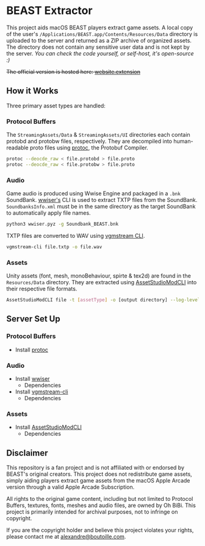 # BEAST Extractor

This project aids macOS BEAST players extract game assets. A local copy of the user's `/Applications/BEAST.app/Contents/Resources/Data` directory is uploaded to the server and returned as a ZIP archive of organized assets. The directory does not contain any sensitive user data and is not kept by the server. _You can check the code yourself, or self-host, it's open-source :)_

~~The official version is hosted here: [website.extension](https://website)~~

## How it Works

Three primary asset types are handled:

### Protocol Buffers

The `StreamingAssets/Data` & `StreamingAssets/UI` directories each contain protobd and protobw files, respectively. They are decompiled into human-readable proto files using [protoc](https://github.com/protocolbuffers/protobuf), the Protobuf Compiler.

```sh
protoc --deocde_raw < file.protobd > file.proto
protoc --deocde_raw < file.protobw > file.proto
```

### Audio

Game audio is produced using Wwise Engine and packaged in a `.bnk` SoundBank. [wwiser's](https://github.com/bnnm/wwiser) CLI is used to extract TXTP files from the SoundBank. `SoundbanksInfo.xml` must be in the same directory as the target SoundBank to automatically apply file names.

```sh
python3 wwiser.pyz -g Soundbank_BEAST.bnk
```

TXTP files are converted to WAV using [vgmstream CLI](https://github.com/vgmstream/vgmstream/blob/master/doc/USAGE.md#testexevgmstream-cli-command-line-decoder).

```sh
vgmstream-cli file.txtp -o file.wav
```

### Assets

Unity assets (font, mesh, monoBehaviour, spirte & tex2d) are found in the `Resources/Data` directory. They are extracted using [AssetStudioModCLI](https://github.com/aelurum/AssetStudio/tree/AssetStudioMod/AssetStudioCLI) into their respective file formats.

```sh
AssetStudioModCLI file -t [assetType] -o [output directory] --log-level error
```

## Server Set Up

### Protocol Buffers

- Install [protoc](https://github.com/protocolbuffers/protobuf/releases)

### Audio

- Install [wwiser](https://github.com/bnnm/wwiser)
  - Dependencies
- Install [vgmstream-cli](https://github.com/vgmstream/vgmstream?tab=readme-ov-file#getting-vgmstream)
  - Dependencies

### Assets

- Install [AssetStudioModCLI](https://github.com/aelurum/AssetStudio/releases)
  - Dependencies

## Disclaimer

This repository is a fan project and is not affiliated with or endorsed by BEAST's original creators. This project does not redistribute game assets, simply aiding players extract game assets from the macOS Apple Arcade version through a valid Apple Arcade Subscription.

All rights to the original game content, including but not limited to Protocol Buffers, textures, fonts, meshes and audio files, are owned by Oh BiBi. This project is primarily intended for archival purposes, not to infringe on copyright.

If you are the copyright holder and believe this project violates your rights, please contact me at [alexandre@boutoille.com](mailto:alexandre@boutoille.com).
